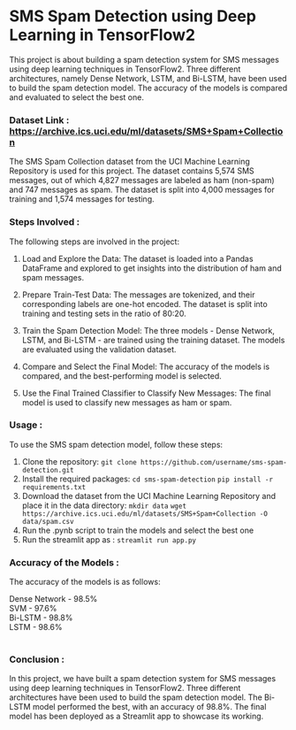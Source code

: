 # SMS Spam Detection using Deep Learning in TensorFlow2

This project is about building a spam detection system for SMS messages using deep learning techniques in TensorFlow2. Three different architectures, namely Dense Network, LSTM, and Bi-LSTM, have been used to build the spam detection model. The accuracy of the models is compared and evaluated to select the best one.<br>
### Dataset Link : https://archive.ics.uci.edu/ml/datasets/SMS+Spam+Collection
The SMS Spam Collection dataset from the UCI Machine Learning Repository is used for this project. The dataset contains 5,574 SMS messages, out of which 4,827 messages are labeled as ham (non-spam) and 747 messages as spam. The dataset is split into 4,000 messages for training and 1,574 messages for testing.<br>
### Steps Involved :
The following steps are involved in the project:<br>

1. Load and Explore the Data: The dataset is loaded into a Pandas DataFrame and explored to get insights into the distribution of ham and spam messages.<br>

2. Prepare Train-Test Data: The messages are tokenized, and their corresponding labels are one-hot encoded. The dataset is split into training and testing sets in the ratio of 80:20.<br>

3. Train the Spam Detection Model: The three models - Dense Network, LSTM, and Bi-LSTM - are trained using the training dataset. The models are evaluated using the validation dataset.<br>

4. Compare and Select the Final Model: The accuracy of the models is compared, and the best-performing model is selected.<br>

5. Use the Final Trained Classifier to Classify New Messages: The final model is used to classify new messages as ham or spam.<br>
### Usage :
To use the SMS spam detection model, follow these steps:<br>

1. Clone the repository: `git clone https://github.com/username/sms-spam-detection.git` <br>
2. Install the required packages: `cd sms-spam-detection`
`pip install -r requirements.txt` <br>
3. Download the dataset from the UCI Machine Learning Repository and place it in the data directory: `mkdir data`
`wget https://archive.ics.uci.edu/ml/datasets/SMS+Spam+Collection -O data/spam.csv`<br>
4. Run the .pynb script to train the models and select the best one <br>
5. Run the streamlit app as :  `streamlit run app.py`<br>

### Accuracy of the Models :
The accuracy of the models is as follows: <br>

Dense Network - 98.5%<br>
SVM - 97.6%<br>
Bi-LSTM - 98.8%<br>
LSTM - 98.6%<br>
<br>

### Conclusion :
In this project, we have built a spam detection system for SMS messages using deep learning techniques in TensorFlow2. Three different architectures have been used to build the spam detection model. The Bi-LSTM model performed the best, with an accuracy of 98.8%. The final model has been deployed as a Streamlit app to showcase its working.
